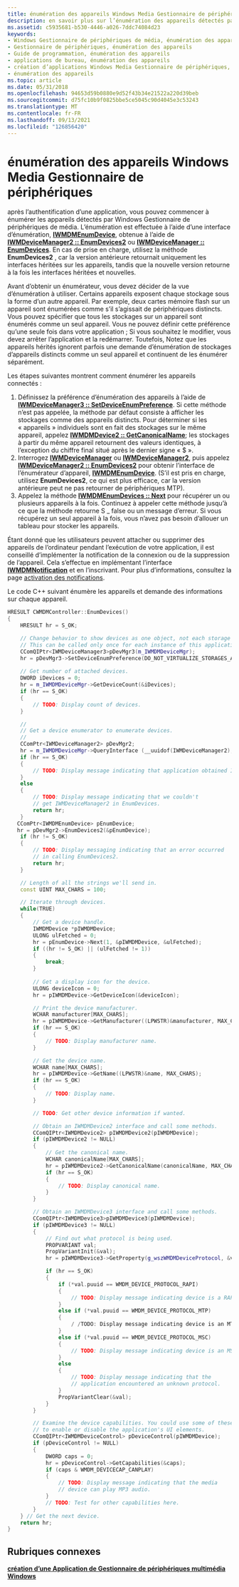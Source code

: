 ```yaml
---
title: énumération des appareils Windows Media Gestionnaire de périphériques
description: en savoir plus sur l’énumération des appareils détectés par Windows Media Gestionnaire de périphériques à l’aide d’une interface d’énumération.
ms.assetid: c5935681-b530-4446-a026-7ddc74084d23
keywords:
- Windows Gestionnaire de périphériques de média, énumération des appareils
- Gestionnaire de périphériques, énumération des appareils
- Guide de programmation, énumération des appareils
- applications de bureau, énumération des appareils
- création d’applications Windows Media Gestionnaire de périphériques, énumération d’appareils
- énumération des appareils
ms.topic: article
ms.date: 05/31/2018
ms.openlocfilehash: 94653d59b0880e9d52f43b34e21522a220d39beb
ms.sourcegitcommit: d75fc10b9f0825bbe5ce5045c90d4045e3c53243
ms.translationtype: MT
ms.contentlocale: fr-FR
ms.lasthandoff: 09/13/2021
ms.locfileid: "126856420"
---
```

# <a name="enumerating-windows-media-device-manager-devices"></a>énumération des appareils Windows Media Gestionnaire de périphériques

après l’authentification d’une application, vous pouvez commencer à énumérer les appareils détectés par Windows Gestionnaire de périphériques de média. L’énumération est effectuée à l’aide d’une interface d’énumération, [**IWMDMEnumDevice**](/windows/desktop/api/mswmdm/nn-mswmdm-iwmdmenumdevice), obtenue à l’aide de [**IWMDeviceManager2 :: EnumDevices2**](/windows/desktop/api/mswmdm/nf-mswmdm-iwmdevicemanager2-enumdevices2) ou [**IWMDeviceManager :: EnumDevices**](/windows/desktop/api/mswmdm/nf-mswmdm-iwmdevicemanager-enumdevices). En cas de prise en charge, utilisez la méthode **EnumDevices2** , car la version antérieure retournait uniquement les interfaces héritées sur les appareils, tandis que la nouvelle version retourne à la fois les interfaces héritées et nouvelles.

Avant d’obtenir un énumérateur, vous devez décider de la vue d’énumération à utiliser. Certains appareils exposent chaque stockage sous la forme d’un autre appareil. Par exemple, deux cartes mémoire flash sur un appareil sont énumérées comme s’il s’agissait de périphériques distincts. Vous pouvez spécifier que tous les stockages sur un appareil sont énumérés comme un seul appareil. Vous ne pouvez définir cette préférence qu’une seule fois dans votre application ; Si vous souhaitez le modifier, vous devez arrêter l’application et la redémarrer. Toutefois, Notez que les appareils hérités ignorent parfois une demande d’énumération de stockages d’appareils distincts comme un seul appareil et continuent de les énumérer séparément.

Les étapes suivantes montrent comment énumérer les appareils connectés :

1.  Définissez la préférence d’énumération des appareils à l’aide de [**IWMDeviceManager3 :: SetDeviceEnumPreference**](/windows/desktop/api/mswmdm/nf-mswmdm-iwmdevicemanager3-setdeviceenumpreference). Si cette méthode n’est pas appelée, la méthode par défaut consiste à afficher les stockages comme des appareils distincts. Pour déterminer si les « appareils » individuels sont en fait des stockages sur le même appareil, appelez [**IWMDMDevice2 :: GetCanonicalName**](/windows/desktop/api/mswmdm/nf-mswmdm-iwmdmdevice2-getcanonicalname); les stockages à partir du même appareil retournent des valeurs identiques, à l’exception du chiffre final situé après le dernier signe « $ ».
2.  Interrogez [**IWMDeviceManager**](/windows/desktop/api/mswmdm/nn-mswmdm-iwmdevicemanager) ou [**IWMDeviceManager2**](/windows/desktop/api/mswmdm/nn-mswmdm-iwmdevicemanager2), puis appelez [**IWMDeviceManager2 :: EnumDevices2**](/windows/desktop/api/mswmdm/nf-mswmdm-iwmdevicemanager2-enumdevices2) pour obtenir l’interface de l’énumérateur d’appareil, [**IWMDMEnumDevice**](/windows/desktop/api/mswmdm/nn-mswmdm-iwmdmenumdevice). (S’il est pris en charge, utilisez **EnumDevices2**, ce qui est plus efficace, car la version antérieure peut ne pas retourner de périphériques MTP).
3.  Appelez la méthode [**IWMDMEnumDevices :: Next**](/windows/desktop/api/mswmdm/nf-mswmdm-iwmdmenumdevice-next) pour récupérer un ou plusieurs appareils à la fois. Continuez à appeler cette méthode jusqu’à ce que la méthode retourne S \_ false ou un message d’erreur. Si vous récupérez un seul appareil à la fois, vous n’avez pas besoin d’allouer un tableau pour stocker les appareils.

Étant donné que les utilisateurs peuvent attacher ou supprimer des appareils de l’ordinateur pendant l’exécution de votre application, il est conseillé d’implémenter la notification de la connexion ou de la suppression de l’appareil. Cela s’effectue en implémentant l’interface [**IWMDMNotification**](/windows/desktop/api/mswmdm/nn-mswmdm-iwmdmnotification) et en l’inscrivant. Pour plus d’informations, consultez la page [activation des notifications](enabling-notifications.md).

Le code C++ suivant énumère les appareils et demande des informations sur chaque appareil.


```C++
HRESULT CWMDMController::EnumDevices()
{
    HRESULT hr = S_OK;

    // Change behavior to show devices as one object, not each storage as a device.
    // This can be called only once for each instance of this application.
    CComQIPtr<IWMDeviceManager3>pDevMgr3(m_IWMDMDeviceMgr);
    hr = pDevMgr3->SetDeviceEnumPreference(DO_NOT_VIRTUALIZE_STORAGES_AS_DEVICES);
    
    // Get number of attached devices.
    DWORD iDevices = 0;
    hr = m_IWMDMDeviceMgr->GetDeviceCount(&iDevices);
    if (hr == S_OK)
    {
        // TODO: Display count of devices.
    }

    //
    // Get a device enumerator to enumerate devices.
    //
    CComPtr<IWMDeviceManager2> pDevMgr2;
    hr = m_IWMDMDeviceMgr->QueryInterface (__uuidof(IWMDeviceManager2), (void**) &pDevMgr2);
    if (hr == S_OK)
    {
        // TODO: Display message indicating that application obtained IWMDeviceManager2.
    }
    else
    {
        // TODO: Display message indicating that we couldn't 
        // get IWMDeviceManager2 in EnumDevices.
        return hr;
    }
   CComPtr<IWMDMEnumDevice> pEnumDevice;
   hr = pDevMgr2->EnumDevices2(&pEnumDevice);
    if (hr != S_OK)
    {
        // TODO: Display messaging indicating that an error occurred 
        // in calling EnumDevices2.
        return hr;
    }

    // Length of all the strings we'll send in. 
    const UINT MAX_CHARS = 100;

    // Iterate through devices.
    while(TRUE)
    {
        // Get a device handle.
        IWMDMDevice *pIWMDMDevice;
        ULONG ulFetched = 0;
        hr = pEnumDevice->Next(1, &pIWMDMDevice, &ulFetched);
        if ((hr != S_OK) || (ulFetched != 1))
        {
            break;
        }
        
        // Get a display icon for the device.
        ULONG deviceIcon = 0;
        hr = pIWMDMDevice->GetDeviceIcon(&deviceIcon);

        // Print the device manufacturer.
        WCHAR manufacturer[MAX_CHARS];
        hr = pIWMDMDevice->GetManufacturer((LPWSTR)&manufacturer, MAX_CHARS);
        if (hr == S_OK)
        {
            // TODO: Display manufacturer name.
        }

        // Get the device name.
        WCHAR name[MAX_CHARS];
        hr = pIWMDMDevice->GetName((LPWSTR)&name, MAX_CHARS);
        if (hr == S_OK)
        {
            // TODO: Display name.
        }

        // TODO: Get other device information if wanted.

        // Obtain an IWMDMDevice2 interface and call some methods.
        CComQIPtr<IWMDMDevice2> pIWMDMDevice2(pIWMDMDevice);
        if (pIWMDMDevice2 != NULL)
        {
            // Get the canonical name.
            WCHAR canonicalName[MAX_CHARS];
            hr = pIWMDMDevice2->GetCanonicalName(canonicalName, MAX_CHARS);
            if (hr == S_OK)
            {
                // TODO: Display canonical name.
            }
        }

        // Obtain an IWMDMDevice3 interface and call some methods.
        CComQIPtr<IWMDMDevice3>pIWMDMDevice3(pIWMDMDevice);
        if (pIWMDMDevice3 != NULL)
        {
            // Find out what protocol is being used.
            PROPVARIANT val;
            PropVariantInit(&val);
            hr = pIWMDMDevice3->GetProperty(g_wszWMDMDeviceProtocol, &val);

            if (hr == S_OK)
            {
                if (*val.puuid == WMDM_DEVICE_PROTOCOL_RAPI)
                {
                    // TODO: Display message indicating device is a RAPI device.
                }
                else if (*val.puuid == WMDM_DEVICE_PROTOCOL_MTP)
                {
                    / /TODO: Display message indicating device is an MTP device.
                }
                else if (*val.puuid == WMDM_DEVICE_PROTOCOL_MSC)
                {
                    // TODO: Display message indicating device is an MSC device.
                }
                else
                {
                    // TODO: Display message indicating that the 
                    // application encountered an unknown protocol.
                }
                PropVariantClear(&val);
            }
        }

        // Examine the device capabilities. You could use some of these
        // to enable or disable the application's UI elements.
        CComQIPtr<IWMDMDeviceControl> pDeviceControl(pIWMDMDevice);
        if (pDeviceControl != NULL)
        {
            DWORD caps = 0;
            hr = pDeviceControl->GetCapabilities(&caps);
            if (caps & WMDM_DEVICECAP_CANPLAY)
            {
                // TODO: Display message indicating that the media 
                // device can play MP3 audio.
            }
            // TODO: Test for other capabilities here.
        }
    } // Get the next device.
    return hr;
}
```



## <a name="related-topics"></a>Rubriques connexes

<dl> <dt>

[**création d’une Application de Gestionnaire de périphériques multimédia Windows**](creating-a-windows-media-device-manager-application.md)
</dt> </dl>

 

 




